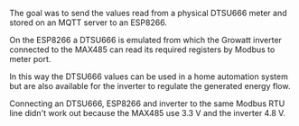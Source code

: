 The goal was to send the values read from a physical DTSU666 meter and stored on an MQTT server to an ESP8266.

On the ESP8266 a DTSU666 is emulated from which the Growatt inverter connected to the MAX485 can read its required registers by Modbus to meter port.

In this way the DTSU666 values can be used in a home automation system but are also available for the inverter to regulate the generated energy flow.

Connecting an DTSU666, ESP8266 and inverter to the same Modbus RTU line didn't work out because the MAX485 use 3.3 V and the inverter 4.8 V.
